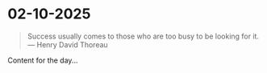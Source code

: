 # 02-10-2025

> Success usually comes to those who are too busy to be looking for it. — Henry David Thoreau

Content for the day...
